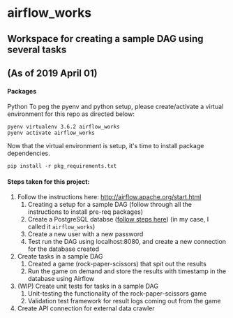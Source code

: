 # airflow_works

## Workspace for creating a sample DAG using several tasks
## (As of 2019 April 01)

#### Packages

Python
To peg the pyenv and python setup, please create/activate a virtual environment for this repo as directed below:
```
pyenv virtualenv 3.6.2 airflow_works
pyenv activate airflow_works
```
Now that the virtual environment is setup, it's time to install package dependencies.
```
pip install -r pkg_requirements.txt
```

#### Steps taken for this project: 

1. Follow the instructions here: http://airflow.apache.org/start.html
    1. Creating a setup for a sample DAG (follow through all the instructions to install pre-req packages)
    2. Create a PostgreSQL databse ([follow steps here](https://www.codementor.io/engineerapart/getting-started-with-postgresql-on-mac-osx-are8jcopb)) (in my case, I called it `airflow_works`)
    3. Create a new user with a new password
    4. Test run the DAG using localhost:8080, and create a new connection for the database created
2. Create tasks in a sample DAG
    1. Created a game (rock-paper-scissors) that spit out the results
    2. Run the game on demand and store the results with timestamp in the database using Airflow
3. (WIP) Create unit tests for tasks in a sample DAG
    1. Unit-testing the functionality of the rock-paper-scissors game
    2. Validation test framework for result logs coming out from the game
4. Create API connection for external data crawler



